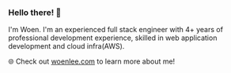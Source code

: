 ### Hello there! 👋

I'm Woen. I'm an experienced full stack engineer with 4+ years of professional development experience, skilled in web application development and cloud infra(AWS). 

🌐 Check out [woenlee.com](https://www.woenlee.com) to learn more about me!

<!--
**woenlee/woenlee** is a ✨ _special_ ✨ repository because its `README.md` (this file) appears on your GitHub profile.

Here are some ideas to get you started:

- 🔭 I’m currently working on ...
- 🌱 I’m currently learning ...
- 👯 I’m looking to collaborate on ...
- 🤔 I’m looking for help with ...
- 💬 Ask me about ...
- 📫 How to reach me: ...
- 😄 Pronouns: ...
- ⚡ Fun fact: ...
-->
